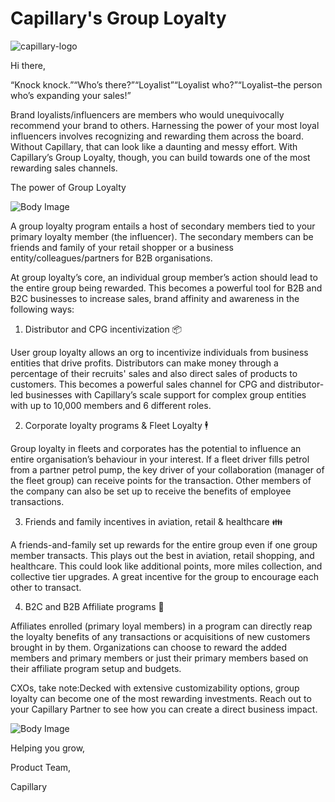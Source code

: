 # Capillary's Group Loyalty

![capillary-logo](https://s3.amazonaws.com/fileservice.in/intouch_creative_assets/739d960c-15ed-4e4f-9f20-8b1a3a75.png)

Hi there,

“Knock knock.”“Who’s there?”“Loyalist”“Loyalist who?”“Loyalist–the person who’s expanding your sales!”

Brand loyalists/influencers are members who would unequivocally recommend your brand to others. Harnessing the power of your most loyal influencers involves recognizing and rewarding them across the board. Without Capillary, that can look like a daunting and messy effort. With Capillary’s Group Loyalty, though, you can build towards one of the most rewarding sales channels.

The power of Group Loyalty

![Body Image](https://s3.amazonaws.com/fileservice.in/intouch_creative_assets/042bd8da-1057-4ea8-b6f0-6dfd492a.png)

A group loyalty program entails a host of secondary members tied to your primary loyalty member (the influencer). The secondary members can be friends and family of your retail shopper or a business entity/colleagues/partners for B2B organisations.

At group loyalty’s core, an individual group member’s action should lead to the entire group being rewarded. This becomes a powerful tool for B2B and B2C businesses to increase sales, brand affinity and awareness in the following ways:

1. Distributor and CPG incentivization 📦

User group loyalty allows an org to incentivize individuals from business entities that drive profits. Distributors can make money through a percentage of their recruits' sales and also direct sales of products to customers. This becomes a powerful sales channel for CPG and distributor-led businesses with Capillary’s scale support for complex group entities with up to 10,000 members and 6 different roles.

2. Corporate loyalty programs & Fleet Loyalty 🕴

Group loyalty in fleets and corporates has the potential to influence an entire organisation’s behaviour in your interest. If a fleet driver fills petrol from a partner petrol pump, the key driver of your collaboration (manager of the fleet group) can receive points for the transaction. Other members of the company can also be set up to receive the benefits of employee transactions.

3. Friends and family incentives in aviation, retail & healthcare 👪

A friends-and-family set up rewards for the entire group even if one group member transacts. This plays out the best in aviation, retail shopping, and healthcare. This could look like additional points, more miles collection, and collective tier upgrades. A great incentive for the group to encourage each other to transact.

4. B2C and B2B Affiliate programs 💱

Affiliates enrolled (primary loyal members) in a program can directly reap the loyalty benefits of any transactions or acquisitions of new customers brought in by them. Organizations can choose to reward the added members and primary members or just their primary members based on their affiliate program setup and budgets.

CXOs, take note:Decked with extensive customizability options, group loyalty can become one of the most rewarding investments. Reach out to your Capillary Partner to see how you can create a direct business impact.

![Body Image](https://s3.amazonaws.com/fileservice.in/intouch_creative_assets/fae36dcd-8deb-4983-972b-1f46083b.png)

Helping you grow,

Product Team,

Capillary